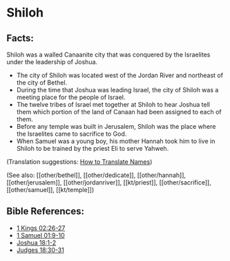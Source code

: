 # Shiloh #

## Facts: ## 

Shiloh was a walled Canaanite city that was conquered by the Israelites under the leadership of Joshua.

* The city of Shiloh was located west of the Jordan River and northeast of the city of Bethel.
* During the time that Joshua was leading Israel, the city of Shiloh was a meeting place for the people of Israel.
* The twelve tribes of Israel met together at Shiloh to hear Joshua tell them which portion of the land of Canaan had been assigned to each of them.
* Before any temple was built in Jerusalem, Shiloh was the place where the Israelites came to sacrifice to God.
* When Samuel was a young boy, his mother Hannah took him to live in Shiloh to be trained by the priest Eli to serve Yahweh.

(Translation suggestions: [How to Translate Names](en/ta-vol1/translate/man/translate-names))

(See also: [[other/bethel]], [[other/dedicate]], [[other/hannah]], [[other/jerusalem]], [[other/jordanriver]], [[kt/priest]], [[other/sacrifice]], [[other/samuel]], [[kt/temple]])

## Bible References: ##

* [1 Kings 02:26-27](en/tn/1ki/help/02/26)
* [1 Samuel 01:9-10](en/tn/1sa/help/01/09)
* [Joshua 18:1-2](en/tn/jos/help/18/01)
* [Judges 18:30-31](en/tn/jdg/help/18/30)